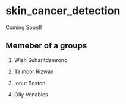 # skin_cancer_detection

Coming Soon!!

## Memeber of a groups

1. Wish Suharitdamrong

2. Taimoor Rizwan

3. Ionut Boston

4. Olly Venables
